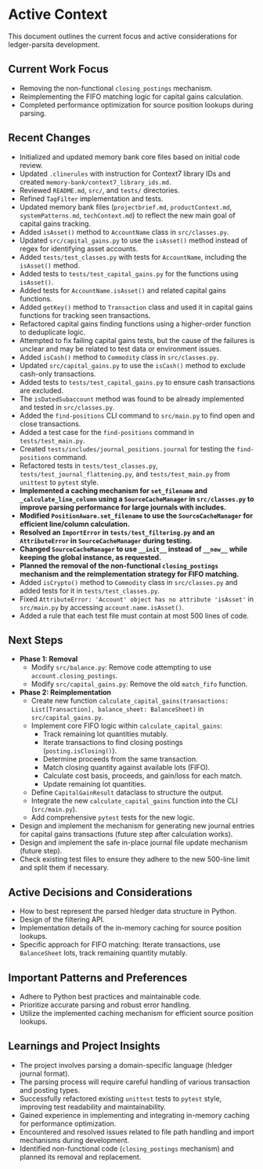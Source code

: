 # Active Context

This document outlines the current focus and active considerations for ledger-parsita development.

## Current Work Focus

- Removing the non-functional `closing_postings` mechanism.
- Reimplementing the FIFO matching logic for capital gains calculation.
- Completed performance optimization for source position lookups during parsing.

## Recent Changes

- Initialized and updated memory bank core files based on initial code review.
- Updated `.clinerules` with instruction for Context7 library IDs and created `memory-bank/context7_library_ids.md`.
- Reviewed `README.md`, `src/`, and `tests/` directories.
- Refined `TagFilter` implementation and tests.
- Updated memory bank files (`projectbrief.md`, `productContext.md`, `systemPatterns.md`, `techContext.md`) to reflect the new main goal of capital gains tracking.
- Added `isAsset()` method to `AccountName` class in `src/classes.py`.
- Updated `src/capital_gains.py` to use the `isAsset()` method instead of regex for identifying asset accounts.
- Added `tests/test_classes.py` with tests for `AccountName`, including the `isAsset()` method.
- Added tests to `tests/test_capital_gains.py` for the functions using `isAsset()`.
- Added tests for `AccountName.isAsset()` and related capital gains functions.
- Added `getKey()` method to `Transaction` class and used it in capital gains functions for tracking seen transactions.
- Refactored capital gains finding functions using a higher-order function to deduplicate logic.
- Attempted to fix failing capital gains tests, but the cause of the failures is unclear and may be related to test data or environment issues.
- Added `isCash()` method to `Commodity` class in `src/classes.py`.
- Updated `src/capital_gains.py` to use the `isCash()` method to exclude cash-only transactions.
- Added tests to `tests/test_capital_gains.py` to ensure cash transactions are excluded.
- The `isDatedSubaccount` method was found to be already implemented and tested in `src/classes.py`.
- Added the `find-positions` CLI command to `src/main.py` to find open and close transactions.
- Added a test case for the `find-positions` command in `tests/test_main.py`.
- Created `tests/includes/journal_positions.journal` for testing the `find-positions` command.
- Refactored tests in `tests/test_classes.py`, `tests/test_journal_flattening.py`, and `tests/test_main.py` from `unittest` to `pytest` style.
- **Implemented a caching mechanism for `set_filename` and `_calculate_line_column` using a `SourceCacheManager` in `src/classes.py` to improve parsing performance for large journals with includes.**
- **Modified `PositionAware.set_filename` to use the `SourceCacheManager` for efficient line/column calculation.**
- **Resolved an `ImportError` in `tests/test_filtering.py` and an `AttributeError` in `SourceCacheManager` during testing.**
- **Changed `SourceCacheManager` to use `__init__` instead of `__new__` while keeping the global instance, as requested.**
- **Planned the removal of the non-functional `closing_postings` mechanism and the reimplementation strategy for FIFO matching.**
- Added `isCrypto()` method to `Commodity` class in `src/classes.py` and added tests for it in `tests/test_classes.py`.
- Fixed `AttributeError: 'Account' object has no attribute 'isAsset'` in `src/main.py` by accessing `account.name.isAsset()`.
- Added a rule that each test file must contain at most 500 lines of code.

## Next Steps

- **Phase 1: Removal**
    - Modify `src/balance.py`: Remove code attempting to use `account.closing_postings`.
    - Modify `src/capital_gains.py`: Remove the old `match_fifo` function.
- **Phase 2: Reimplementation**
    - Create new function `calculate_capital_gains(transactions: List[Transaction], balance_sheet: BalanceSheet)` in `src/capital_gains.py`.
    - Implement core FIFO logic within `calculate_capital_gains`:
        - Track remaining lot quantities mutably.
        - Iterate transactions to find closing postings (`posting.isClosing()`).
        - Determine proceeds from the same transaction.
        - Match closing quantity against available lots (FIFO).
        - Calculate cost basis, proceeds, and gain/loss for each match.
        - Update remaining lot quantities.
    - Define `CapitalGainResult` dataclass to structure the output.
    - Integrate the new `calculate_capital_gains` function into the CLI (`src/main.py`).
    - Add comprehensive `pytest` tests for the new logic.
- Design and implement the mechanism for generating new journal entries for capital gains transactions (future step after calculation works).
- Design and implement the safe in-place journal file update mechanism (future step).
- Check existing test files to ensure they adhere to the new 500-line limit and split them if necessary.

## Active Decisions and Considerations

- How to best represent the parsed hledger data structure in Python.
- Design of the filtering API.
- Implementation details of the in-memory caching for source position lookups.
- Specific approach for FIFO matching: Iterate transactions, use `BalanceSheet` lots, track remaining quantity mutably.

## Important Patterns and Preferences

- Adhere to Python best practices and maintainable code.
- Prioritize accurate parsing and robust error handling.
- Utilize the implemented caching mechanism for efficient source position lookups.

## Learnings and Project Insights

- The project involves parsing a domain-specific language (hledger journal format).
- The parsing process will require careful handling of various transaction and posting types.
- Successfully refactored existing `unittest` tests to `pytest` style, improving test readability and maintainability.
- Gained experience in implementing and integrating in-memory caching for performance optimization.
- Encountered and resolved issues related to file path handling and import mechanisms during development.
- Identified non-functional code (`closing_postings` mechanism) and planned its removal and replacement.

